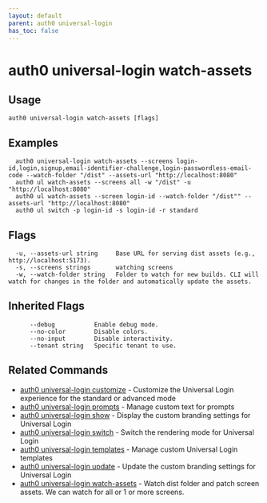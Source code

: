 ```yaml
---
layout: default
parent: auth0 universal-login
has_toc: false
---
```

# auth0 universal-login watch-assets



## Usage
```
auth0 universal-login watch-assets [flags]
```

## Examples

```
  auth0 universal-login watch-assets --screens login-id,login,signup,email-identifier-challenge,login-passwordless-email-code --watch-folder "/dist" --assets-url "http://localhost:8080"
  auth0 ul watch-assets --screens all -w "/dist" -u "http://localhost:8080"
  auth0 ul watch-assets --screen login-id --watch-folder "/dist"" --assets-url "http://localhost:8080"
  auth0 ul switch -p login-id -s login-id -r standard
```


## Flags

```
  -u, --assets-url string     Base URL for serving dist assets (e.g., http://localhost:5173).
  -s, --screens strings       watching screens
  -w, --watch-folder string   Folder to watch for new builds. CLI will watch for changes in the folder and automatically update the assets.
```


## Inherited Flags

```
      --debug           Enable debug mode.
      --no-color        Disable colors.
      --no-input        Disable interactivity.
      --tenant string   Specific tenant to use.
```


## Related Commands

- [auth0 universal-login customize](auth0_universal-login_customize.md) - Customize the Universal Login experience for the standard or advanced mode
- [auth0 universal-login prompts](auth0_universal-login_prompts.md) - Manage custom text for prompts
- [auth0 universal-login show](auth0_universal-login_show.md) - Display the custom branding settings for Universal Login
- [auth0 universal-login switch](auth0_universal-login_switch.md) - Switch the rendering mode for Universal Login
- [auth0 universal-login templates](auth0_universal-login_templates.md) - Manage custom Universal Login templates
- [auth0 universal-login update](auth0_universal-login_update.md) - Update the custom branding settings for Universal Login
- [auth0 universal-login watch-assets](auth0_universal-login_watch-assets.md) - Watch dist folder and patch screen assets. We can watch for all or 1 or more screens.


